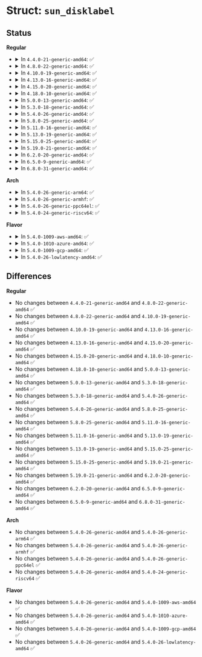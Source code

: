 # Struct: <code>sun_disklabel</code>

## Status
<b>Regular</b>
<ul>
<li>
<details>
<summary>In <code>4.4.0-21-generic-amd64</code>: ✅</summary>

```c
struct sun_disklabel {
    unsigned char[128] info;
    struct sun_vtoc vtoc;
    __be32 write_reinstruct;
    __be32 read_reinstruct;
    unsigned char[148] spare;
    __be16 rspeed;
    __be16 pcylcount;
    __be16 sparecyl;
    __be16 obs1;
    __be16 obs2;
    __be16 ilfact;
    __be16 ncyl;
    __be16 nacyl;
    __be16 ntrks;
    __be16 nsect;
    __be16 obs3;
    __be16 obs4;
    struct sun_partition[8] partitions;
    __be16 magic;
    __be16 csum;
}
```
</details>
</li>
<li>
<details>
<summary>In <code>4.8.0-22-generic-amd64</code>: ✅</summary>

```c
struct sun_disklabel {
    unsigned char[128] info;
    struct sun_vtoc vtoc;
    __be32 write_reinstruct;
    __be32 read_reinstruct;
    unsigned char[148] spare;
    __be16 rspeed;
    __be16 pcylcount;
    __be16 sparecyl;
    __be16 obs1;
    __be16 obs2;
    __be16 ilfact;
    __be16 ncyl;
    __be16 nacyl;
    __be16 ntrks;
    __be16 nsect;
    __be16 obs3;
    __be16 obs4;
    struct sun_partition[8] partitions;
    __be16 magic;
    __be16 csum;
}
```
</details>
</li>
<li>
<details>
<summary>In <code>4.10.0-19-generic-amd64</code>: ✅</summary>

```c
struct sun_disklabel {
    unsigned char[128] info;
    struct sun_vtoc vtoc;
    __be32 write_reinstruct;
    __be32 read_reinstruct;
    unsigned char[148] spare;
    __be16 rspeed;
    __be16 pcylcount;
    __be16 sparecyl;
    __be16 obs1;
    __be16 obs2;
    __be16 ilfact;
    __be16 ncyl;
    __be16 nacyl;
    __be16 ntrks;
    __be16 nsect;
    __be16 obs3;
    __be16 obs4;
    struct sun_partition[8] partitions;
    __be16 magic;
    __be16 csum;
}
```
</details>
</li>
<li>
<details>
<summary>In <code>4.13.0-16-generic-amd64</code>: ✅</summary>

```c
struct sun_disklabel {
    unsigned char[128] info;
    struct sun_vtoc vtoc;
    __be32 write_reinstruct;
    __be32 read_reinstruct;
    unsigned char[148] spare;
    __be16 rspeed;
    __be16 pcylcount;
    __be16 sparecyl;
    __be16 obs1;
    __be16 obs2;
    __be16 ilfact;
    __be16 ncyl;
    __be16 nacyl;
    __be16 ntrks;
    __be16 nsect;
    __be16 obs3;
    __be16 obs4;
    struct sun_partition[8] partitions;
    __be16 magic;
    __be16 csum;
}
```
</details>
</li>
<li>
<details>
<summary>In <code>4.15.0-20-generic-amd64</code>: ✅</summary>

```c
struct sun_disklabel {
    unsigned char[128] info;
    struct sun_vtoc vtoc;
    __be32 write_reinstruct;
    __be32 read_reinstruct;
    unsigned char[148] spare;
    __be16 rspeed;
    __be16 pcylcount;
    __be16 sparecyl;
    __be16 obs1;
    __be16 obs2;
    __be16 ilfact;
    __be16 ncyl;
    __be16 nacyl;
    __be16 ntrks;
    __be16 nsect;
    __be16 obs3;
    __be16 obs4;
    struct sun_partition[8] partitions;
    __be16 magic;
    __be16 csum;
}
```
</details>
</li>
<li>
<details>
<summary>In <code>4.18.0-10-generic-amd64</code>: ✅</summary>

```c
struct sun_disklabel {
    unsigned char[128] info;
    struct sun_vtoc vtoc;
    __be32 write_reinstruct;
    __be32 read_reinstruct;
    unsigned char[148] spare;
    __be16 rspeed;
    __be16 pcylcount;
    __be16 sparecyl;
    __be16 obs1;
    __be16 obs2;
    __be16 ilfact;
    __be16 ncyl;
    __be16 nacyl;
    __be16 ntrks;
    __be16 nsect;
    __be16 obs3;
    __be16 obs4;
    struct sun_partition[8] partitions;
    __be16 magic;
    __be16 csum;
}
```
</details>
</li>
<li>
<details>
<summary>In <code>5.0.0-13-generic-amd64</code>: ✅</summary>

```c
struct sun_disklabel {
    unsigned char[128] info;
    struct sun_vtoc vtoc;
    __be32 write_reinstruct;
    __be32 read_reinstruct;
    unsigned char[148] spare;
    __be16 rspeed;
    __be16 pcylcount;
    __be16 sparecyl;
    __be16 obs1;
    __be16 obs2;
    __be16 ilfact;
    __be16 ncyl;
    __be16 nacyl;
    __be16 ntrks;
    __be16 nsect;
    __be16 obs3;
    __be16 obs4;
    struct sun_partition[8] partitions;
    __be16 magic;
    __be16 csum;
}
```
</details>
</li>
<li>
<details>
<summary>In <code>5.3.0-18-generic-amd64</code>: ✅</summary>

```c
struct sun_disklabel {
    unsigned char[128] info;
    struct sun_vtoc vtoc;
    __be32 write_reinstruct;
    __be32 read_reinstruct;
    unsigned char[148] spare;
    __be16 rspeed;
    __be16 pcylcount;
    __be16 sparecyl;
    __be16 obs1;
    __be16 obs2;
    __be16 ilfact;
    __be16 ncyl;
    __be16 nacyl;
    __be16 ntrks;
    __be16 nsect;
    __be16 obs3;
    __be16 obs4;
    struct sun_partition[8] partitions;
    __be16 magic;
    __be16 csum;
}
```
</details>
</li>
<li>
<details>
<summary>In <code>5.4.0-26-generic-amd64</code>: ✅</summary>

```c
struct sun_disklabel {
    unsigned char[128] info;
    struct sun_vtoc vtoc;
    __be32 write_reinstruct;
    __be32 read_reinstruct;
    unsigned char[148] spare;
    __be16 rspeed;
    __be16 pcylcount;
    __be16 sparecyl;
    __be16 obs1;
    __be16 obs2;
    __be16 ilfact;
    __be16 ncyl;
    __be16 nacyl;
    __be16 ntrks;
    __be16 nsect;
    __be16 obs3;
    __be16 obs4;
    struct sun_partition[8] partitions;
    __be16 magic;
    __be16 csum;
}
```
</details>
</li>
<li>
<details>
<summary>In <code>5.8.0-25-generic-amd64</code>: ✅</summary>

```c
struct sun_disklabel {
    unsigned char[128] info;
    struct sun_vtoc vtoc;
    __be32 write_reinstruct;
    __be32 read_reinstruct;
    unsigned char[148] spare;
    __be16 rspeed;
    __be16 pcylcount;
    __be16 sparecyl;
    __be16 obs1;
    __be16 obs2;
    __be16 ilfact;
    __be16 ncyl;
    __be16 nacyl;
    __be16 ntrks;
    __be16 nsect;
    __be16 obs3;
    __be16 obs4;
    struct sun_partition[8] partitions;
    __be16 magic;
    __be16 csum;
}
```
</details>
</li>
<li>
<details>
<summary>In <code>5.11.0-16-generic-amd64</code>: ✅</summary>

```c
struct sun_disklabel {
    unsigned char[128] info;
    struct sun_vtoc vtoc;
    __be32 write_reinstruct;
    __be32 read_reinstruct;
    unsigned char[148] spare;
    __be16 rspeed;
    __be16 pcylcount;
    __be16 sparecyl;
    __be16 obs1;
    __be16 obs2;
    __be16 ilfact;
    __be16 ncyl;
    __be16 nacyl;
    __be16 ntrks;
    __be16 nsect;
    __be16 obs3;
    __be16 obs4;
    struct sun_partition[8] partitions;
    __be16 magic;
    __be16 csum;
}
```
</details>
</li>
<li>
<details>
<summary>In <code>5.13.0-19-generic-amd64</code>: ✅</summary>

```c
struct sun_disklabel {
    unsigned char[128] info;
    struct sun_vtoc vtoc;
    __be32 write_reinstruct;
    __be32 read_reinstruct;
    unsigned char[148] spare;
    __be16 rspeed;
    __be16 pcylcount;
    __be16 sparecyl;
    __be16 obs1;
    __be16 obs2;
    __be16 ilfact;
    __be16 ncyl;
    __be16 nacyl;
    __be16 ntrks;
    __be16 nsect;
    __be16 obs3;
    __be16 obs4;
    struct sun_partition[8] partitions;
    __be16 magic;
    __be16 csum;
}
```
</details>
</li>
<li>
<details>
<summary>In <code>5.15.0-25-generic-amd64</code>: ✅</summary>

```c
struct sun_disklabel {
    unsigned char[128] info;
    struct sun_vtoc vtoc;
    __be32 write_reinstruct;
    __be32 read_reinstruct;
    unsigned char[148] spare;
    __be16 rspeed;
    __be16 pcylcount;
    __be16 sparecyl;
    __be16 obs1;
    __be16 obs2;
    __be16 ilfact;
    __be16 ncyl;
    __be16 nacyl;
    __be16 ntrks;
    __be16 nsect;
    __be16 obs3;
    __be16 obs4;
    struct sun_partition[8] partitions;
    __be16 magic;
    __be16 csum;
}
```
</details>
</li>
<li>
<details>
<summary>In <code>5.19.0-21-generic-amd64</code>: ✅</summary>

```c
struct sun_disklabel {
    unsigned char[128] info;
    struct sun_vtoc vtoc;
    __be32 write_reinstruct;
    __be32 read_reinstruct;
    unsigned char[148] spare;
    __be16 rspeed;
    __be16 pcylcount;
    __be16 sparecyl;
    __be16 obs1;
    __be16 obs2;
    __be16 ilfact;
    __be16 ncyl;
    __be16 nacyl;
    __be16 ntrks;
    __be16 nsect;
    __be16 obs3;
    __be16 obs4;
    struct sun_partition[8] partitions;
    __be16 magic;
    __be16 csum;
}
```
</details>
</li>
<li>
<details>
<summary>In <code>6.2.0-20-generic-amd64</code>: ✅</summary>

```c
struct sun_disklabel {
    unsigned char[128] info;
    struct sun_vtoc vtoc;
    __be32 write_reinstruct;
    __be32 read_reinstruct;
    unsigned char[148] spare;
    __be16 rspeed;
    __be16 pcylcount;
    __be16 sparecyl;
    __be16 obs1;
    __be16 obs2;
    __be16 ilfact;
    __be16 ncyl;
    __be16 nacyl;
    __be16 ntrks;
    __be16 nsect;
    __be16 obs3;
    __be16 obs4;
    struct sun_partition[8] partitions;
    __be16 magic;
    __be16 csum;
}
```
</details>
</li>
<li>
<details>
<summary>In <code>6.5.0-9-generic-amd64</code>: ✅</summary>

```c
struct sun_disklabel {
    unsigned char[128] info;
    struct sun_vtoc vtoc;
    __be32 write_reinstruct;
    __be32 read_reinstruct;
    unsigned char[148] spare;
    __be16 rspeed;
    __be16 pcylcount;
    __be16 sparecyl;
    __be16 obs1;
    __be16 obs2;
    __be16 ilfact;
    __be16 ncyl;
    __be16 nacyl;
    __be16 ntrks;
    __be16 nsect;
    __be16 obs3;
    __be16 obs4;
    struct sun_partition[8] partitions;
    __be16 magic;
    __be16 csum;
}
```
</details>
</li>
<li>
<details>
<summary>In <code>6.8.0-31-generic-amd64</code>: ✅</summary>

```c
struct sun_disklabel {
    unsigned char[128] info;
    struct sun_vtoc vtoc;
    __be32 write_reinstruct;
    __be32 read_reinstruct;
    unsigned char[148] spare;
    __be16 rspeed;
    __be16 pcylcount;
    __be16 sparecyl;
    __be16 obs1;
    __be16 obs2;
    __be16 ilfact;
    __be16 ncyl;
    __be16 nacyl;
    __be16 ntrks;
    __be16 nsect;
    __be16 obs3;
    __be16 obs4;
    struct sun_partition[8] partitions;
    __be16 magic;
    __be16 csum;
}
```
</details>
</li>
</ul>
<b>Arch</b>
<ul>
<li>
<details>
<summary>In <code>5.4.0-26-generic-arm64</code>: ✅</summary>

```c
struct sun_disklabel {
    unsigned char[128] info;
    struct sun_vtoc vtoc;
    __be32 write_reinstruct;
    __be32 read_reinstruct;
    unsigned char[148] spare;
    __be16 rspeed;
    __be16 pcylcount;
    __be16 sparecyl;
    __be16 obs1;
    __be16 obs2;
    __be16 ilfact;
    __be16 ncyl;
    __be16 nacyl;
    __be16 ntrks;
    __be16 nsect;
    __be16 obs3;
    __be16 obs4;
    struct sun_partition[8] partitions;
    __be16 magic;
    __be16 csum;
}
```
</details>
</li>
<li>
<details>
<summary>In <code>5.4.0-26-generic-armhf</code>: ✅</summary>

```c
struct sun_disklabel {
    unsigned char[128] info;
    struct sun_vtoc vtoc;
    __be32 write_reinstruct;
    __be32 read_reinstruct;
    unsigned char[148] spare;
    __be16 rspeed;
    __be16 pcylcount;
    __be16 sparecyl;
    __be16 obs1;
    __be16 obs2;
    __be16 ilfact;
    __be16 ncyl;
    __be16 nacyl;
    __be16 ntrks;
    __be16 nsect;
    __be16 obs3;
    __be16 obs4;
    struct sun_partition[8] partitions;
    __be16 magic;
    __be16 csum;
}
```
</details>
</li>
<li>
<details>
<summary>In <code>5.4.0-26-generic-ppc64el</code>: ✅</summary>

```c
struct sun_disklabel {
    unsigned char[128] info;
    struct sun_vtoc vtoc;
    __be32 write_reinstruct;
    __be32 read_reinstruct;
    unsigned char[148] spare;
    __be16 rspeed;
    __be16 pcylcount;
    __be16 sparecyl;
    __be16 obs1;
    __be16 obs2;
    __be16 ilfact;
    __be16 ncyl;
    __be16 nacyl;
    __be16 ntrks;
    __be16 nsect;
    __be16 obs3;
    __be16 obs4;
    struct sun_partition[8] partitions;
    __be16 magic;
    __be16 csum;
}
```
</details>
</li>
<li>
<details>
<summary>In <code>5.4.0-24-generic-riscv64</code>: ✅</summary>

```c
struct sun_disklabel {
    unsigned char[128] info;
    struct sun_vtoc vtoc;
    __be32 write_reinstruct;
    __be32 read_reinstruct;
    unsigned char[148] spare;
    __be16 rspeed;
    __be16 pcylcount;
    __be16 sparecyl;
    __be16 obs1;
    __be16 obs2;
    __be16 ilfact;
    __be16 ncyl;
    __be16 nacyl;
    __be16 ntrks;
    __be16 nsect;
    __be16 obs3;
    __be16 obs4;
    struct sun_partition[8] partitions;
    __be16 magic;
    __be16 csum;
}
```
</details>
</li>
</ul>
<b>Flavor</b>
<ul>
<li>
<details>
<summary>In <code>5.4.0-1009-aws-amd64</code>: ✅</summary>

```c
struct sun_disklabel {
    unsigned char[128] info;
    struct sun_vtoc vtoc;
    __be32 write_reinstruct;
    __be32 read_reinstruct;
    unsigned char[148] spare;
    __be16 rspeed;
    __be16 pcylcount;
    __be16 sparecyl;
    __be16 obs1;
    __be16 obs2;
    __be16 ilfact;
    __be16 ncyl;
    __be16 nacyl;
    __be16 ntrks;
    __be16 nsect;
    __be16 obs3;
    __be16 obs4;
    struct sun_partition[8] partitions;
    __be16 magic;
    __be16 csum;
}
```
</details>
</li>
<li>
<details>
<summary>In <code>5.4.0-1010-azure-amd64</code>: ✅</summary>

```c
struct sun_disklabel {
    unsigned char[128] info;
    struct sun_vtoc vtoc;
    __be32 write_reinstruct;
    __be32 read_reinstruct;
    unsigned char[148] spare;
    __be16 rspeed;
    __be16 pcylcount;
    __be16 sparecyl;
    __be16 obs1;
    __be16 obs2;
    __be16 ilfact;
    __be16 ncyl;
    __be16 nacyl;
    __be16 ntrks;
    __be16 nsect;
    __be16 obs3;
    __be16 obs4;
    struct sun_partition[8] partitions;
    __be16 magic;
    __be16 csum;
}
```
</details>
</li>
<li>
<details>
<summary>In <code>5.4.0-1009-gcp-amd64</code>: ✅</summary>

```c
struct sun_disklabel {
    unsigned char[128] info;
    struct sun_vtoc vtoc;
    __be32 write_reinstruct;
    __be32 read_reinstruct;
    unsigned char[148] spare;
    __be16 rspeed;
    __be16 pcylcount;
    __be16 sparecyl;
    __be16 obs1;
    __be16 obs2;
    __be16 ilfact;
    __be16 ncyl;
    __be16 nacyl;
    __be16 ntrks;
    __be16 nsect;
    __be16 obs3;
    __be16 obs4;
    struct sun_partition[8] partitions;
    __be16 magic;
    __be16 csum;
}
```
</details>
</li>
<li>
<details>
<summary>In <code>5.4.0-26-lowlatency-amd64</code>: ✅</summary>

```c
struct sun_disklabel {
    unsigned char[128] info;
    struct sun_vtoc vtoc;
    __be32 write_reinstruct;
    __be32 read_reinstruct;
    unsigned char[148] spare;
    __be16 rspeed;
    __be16 pcylcount;
    __be16 sparecyl;
    __be16 obs1;
    __be16 obs2;
    __be16 ilfact;
    __be16 ncyl;
    __be16 nacyl;
    __be16 ntrks;
    __be16 nsect;
    __be16 obs3;
    __be16 obs4;
    struct sun_partition[8] partitions;
    __be16 magic;
    __be16 csum;
}
```
</details>
</li>
</ul>

## Differences
<b>Regular</b>
<ul>
<li>
No changes between <code>4.4.0-21-generic-amd64</code> and <code>4.8.0-22-generic-amd64</code> ✅
</li>
<li>
No changes between <code>4.8.0-22-generic-amd64</code> and <code>4.10.0-19-generic-amd64</code> ✅
</li>
<li>
No changes between <code>4.10.0-19-generic-amd64</code> and <code>4.13.0-16-generic-amd64</code> ✅
</li>
<li>
No changes between <code>4.13.0-16-generic-amd64</code> and <code>4.15.0-20-generic-amd64</code> ✅
</li>
<li>
No changes between <code>4.15.0-20-generic-amd64</code> and <code>4.18.0-10-generic-amd64</code> ✅
</li>
<li>
No changes between <code>4.18.0-10-generic-amd64</code> and <code>5.0.0-13-generic-amd64</code> ✅
</li>
<li>
No changes between <code>5.0.0-13-generic-amd64</code> and <code>5.3.0-18-generic-amd64</code> ✅
</li>
<li>
No changes between <code>5.3.0-18-generic-amd64</code> and <code>5.4.0-26-generic-amd64</code> ✅
</li>
<li>
No changes between <code>5.4.0-26-generic-amd64</code> and <code>5.8.0-25-generic-amd64</code> ✅
</li>
<li>
No changes between <code>5.8.0-25-generic-amd64</code> and <code>5.11.0-16-generic-amd64</code> ✅
</li>
<li>
No changes between <code>5.11.0-16-generic-amd64</code> and <code>5.13.0-19-generic-amd64</code> ✅
</li>
<li>
No changes between <code>5.13.0-19-generic-amd64</code> and <code>5.15.0-25-generic-amd64</code> ✅
</li>
<li>
No changes between <code>5.15.0-25-generic-amd64</code> and <code>5.19.0-21-generic-amd64</code> ✅
</li>
<li>
No changes between <code>5.19.0-21-generic-amd64</code> and <code>6.2.0-20-generic-amd64</code> ✅
</li>
<li>
No changes between <code>6.2.0-20-generic-amd64</code> and <code>6.5.0-9-generic-amd64</code> ✅
</li>
<li>
No changes between <code>6.5.0-9-generic-amd64</code> and <code>6.8.0-31-generic-amd64</code> ✅
</li>
</ul>
<b>Arch</b>
<ul>
<li>
No changes between <code>5.4.0-26-generic-amd64</code> and <code>5.4.0-26-generic-arm64</code> ✅
</li>
<li>
No changes between <code>5.4.0-26-generic-amd64</code> and <code>5.4.0-26-generic-armhf</code> ✅
</li>
<li>
No changes between <code>5.4.0-26-generic-amd64</code> and <code>5.4.0-26-generic-ppc64el</code> ✅
</li>
<li>
No changes between <code>5.4.0-26-generic-amd64</code> and <code>5.4.0-24-generic-riscv64</code> ✅
</li>
</ul>
<b>Flavor</b>
<ul>
<li>
No changes between <code>5.4.0-26-generic-amd64</code> and <code>5.4.0-1009-aws-amd64</code> ✅
</li>
<li>
No changes between <code>5.4.0-26-generic-amd64</code> and <code>5.4.0-1010-azure-amd64</code> ✅
</li>
<li>
No changes between <code>5.4.0-26-generic-amd64</code> and <code>5.4.0-1009-gcp-amd64</code> ✅
</li>
<li>
No changes between <code>5.4.0-26-generic-amd64</code> and <code>5.4.0-26-lowlatency-amd64</code> ✅
</li>
</ul>
